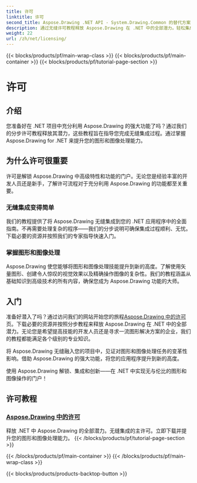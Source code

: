 ```yaml
---
title: 许可
linktitle: 许可
second_title: Aspose.Drawing .NET API - System.Drawing.Common 的替代方案
description: 通过无缝许可教程释放 Aspose.Drawing 在 .NET 中的全部潜力。轻松集成、提升图形并轻松操作图像。
weight: 22
url: /zh/net/licensing/
---
```


{{< blocks/products/pf/main-wrap-class >}}
{{< blocks/products/pf/main-container >}}
{{< blocks/products/pf/tutorial-page-section >}}

# 许可


## 介绍

您准备好在 .NET 项目中充分利用 Aspose.Drawing 的强大功能了吗？通过我们的分步许可教程释放其潜力，这些教程旨在指导您完成无缝集成过程。通过掌握 Aspose.Drawing for .NET 来提升您的图形和图像处理能力。

## 为什么许可很重要

许可是解锁 Aspose.Drawing 中高级特性和功能的门户。无论您是经验丰富的开发人员还是新手，了解许可流程对于充分利用 Aspose.Drawing 的功能都至关重要。

### 无缝集成变得简单

我们的教程提供了将 Aspose.Drawing 无缝集成到您的 .NET 应用程序中的全面指南。不再需要处理复杂的程序——我们的分步说明可确保集成过程顺利、无忧。下载必要的资源并按照我们的专家指导快速入门。

### 掌握图形和图像处理

Aspose.Drawing 使您能够将图形和图像处理技能提升到新的高度。了解使用矢量图形、创建令人惊叹的视觉效果以及精确操作图像的复杂性。我们的教程涵盖从基础知识到高级技术的所有内容，确保您成为 Aspose.Drawing 功能的大师。

## 入门

准备好潜入了吗？通过访问我们的网站开始您的旅程[Aspose.Drawing 中的许可](./licensing/)页。下载必要的资源并按照分步教程来释放 Aspose.Drawing 在 .NET 中的全部潜力。无论您是希望提高技能的开发人员还是寻求一流图形解决方案的企业，我们的教程都能满足各个级别的专业知识。

将 Aspose.Drawing 无缝融入您的项目中，见证对图形和图像处理任务的变革性影响。借助 Aspose.Drawing 的强大功能，将您的应用程序提升到新的高度。

使用 Aspose.Drawing 解锁、集成和创新——在 .NET 中实现无与伦比的图形和图像操作的门户！
## 许可教程
### [Aspose.Drawing 中的许可](./licensing/)
释放 .NET 中 Aspose.Drawing 的全部潜力。无缝集成的主许可。立即下载并提升您的图形和图像处理能力。
{{< /blocks/products/pf/tutorial-page-section >}}

{{< /blocks/products/pf/main-container >}}
{{< /blocks/products/pf/main-wrap-class >}}

{{< blocks/products/products-backtop-button >}}

